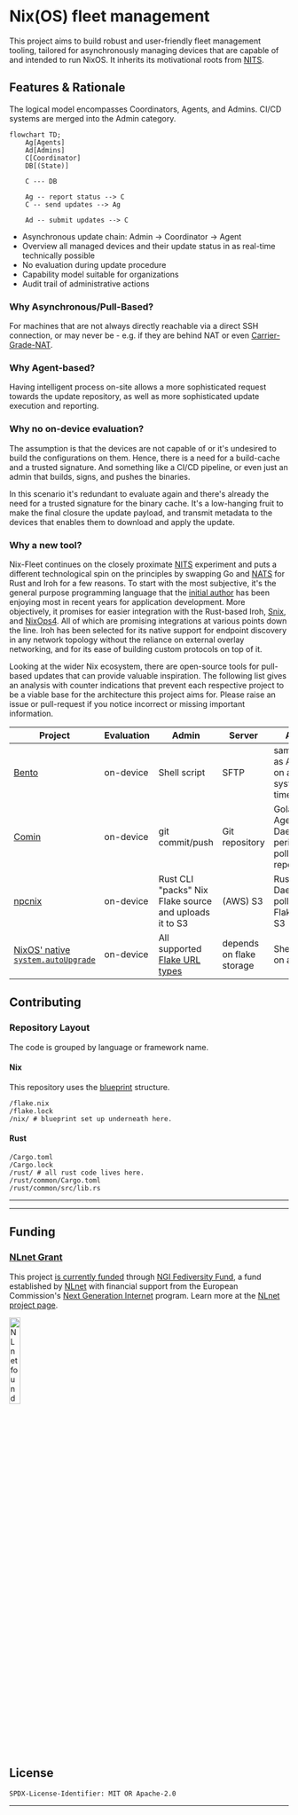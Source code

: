 # Nix(OS) fleet management

This project aims to build robust and user-friendly fleet management tooling, tailored for asynchronously managing devices that are capable of and intended to run NixOS. It inherits its motivational roots from [NITS][].

## Features \& Rationale
The logical model encompasses Coordinators, Agents, and Admins. CI/CD systems are merged into the Admin category.

```mermaid
flowchart TD;
    Ag[Agents]
    Ad[Admins]
    C[Coordinator]
    DB[(State)]

    C --- DB

    Ag -- report status --> C
    C -- send updates --> Ag

    Ad -- submit updates --> C
```


* Asynchronous update chain: Admin -> Coordinator -> Agent
* Overview all managed devices and their update status in as real-time technically possible
* No evaluation during update procedure
* Capability model suitable for organizations
* Audit trail of administrative actions

###  Why Asynchronous/Pull-Based?
For machines that are not always directly reachable via a direct SSH connection, or may never be - e.g. if they are behind NAT or even [Carrier-Grade-NAT](https://en.wikipedia.org/wiki/Carrier-grade_NAT).

### Why Agent-based?
Having intelligent process on-site allows a more sophisticated request towards the update repository, as well as more sophisticated update execution and reporting.

### Why no on-device evaluation?
The assumption is that the devices are not capable of or it's undesired to build the configurations on them. Hence, there is a need for a build-cache and a trusted signature. And something like a CI/CD pipeline, or even just an admin that builds, signs, and pushes the binaries.

In this scenario it's redundant to evaluate again and there's already the need for a trusted signature for the binary cache. It's a low-hanging fruit to make the final closure the update payload, and transmit metadata to the devices that enables them to download and apply the update.

### Why a new tool?
Nix-Fleet continues on the closely proximate [NITS][] experiment and puts a different technological spin on the principles by swapping Go and [NATS](https://nats.io/) for Rust and Iroh for a few reasons. To start with the most subjective, it's the general purpose programming language that the [initial author](https://github.com/steveej) has been enjoying most in recent years for application development. More objectively, it promises for easier integration with the Rust-based Iroh, [Snix](https://snix.dev/), and [NixOps4](https://github.com/nixops4/nixops4). All of which are promising integrations at various points down the line. Iroh has been selected for its native support for endpoint discovery in any network topology without the reliance on external overlay networking, and for its ease of building custom protocols on top of it.

Looking at the wider Nix ecosystem, there are open-source tools for pull-based updates that can provide valuable inspiration. The following list gives an analysis with counter indications that prevent each respective project to be a viable base for the architecture this project aims for. Please raise an issue or pull-request if you notice incorrect or missing important information.

Project | Evaluation | Admin | Server | Agent
--- | --- | --- | --- | ---
[Bento](https://github.com/rapenne-s/bento) | on-device | Shell script | SFTP | same script as Admin on a systemd timer
[Comin](https://github.com/nlewo/comin) | on-device | git commit/push | Git repository | Golang Agent Daemon periodically polls Git repositories
[npcnix](https://github.com/rustshop/npcnix) | on-device | Rust CLI "packs" Nix Flake source and uploads it to S3 | (AWS) S3| Rust Agent Daemon polls Nix Flake from S3
[NixOS' native `system.autoUpgrade`](https://search.nixos.org/options?channel=unstable&query=system.autoUpgrade) | on-device | All supported [Flake URL types](https://nix.dev/manual/nix/latest/command-ref/new-cli/nix3-flake#types) | depends on flake storage | Shell script on a timer

## Contributing

### Repository Layout

The code is grouped by language or framework name.

#### Nix

This repository uses the [blueprint](https://github.com/numtide/blueprint) structure.

```
/flake.nix
/flake.lock
/nix/ # blueprint set up underneath here.
```

#### Rust

```
/Cargo.toml
/Cargo.lock
/rust/ # all rust code lives here.
/rust/common/Cargo.toml
/rust/common/src/lib.rs
```

---

---

## Funding

### [NLnet Grant][nlnet-grant-1]

This project [is currently funded][nlnet-grant-1] through [NGI Fediversity Fund](https://nlnet.nl/fediversity), a fund established by [NLnet](https://nlnet.nl) with financial support from the European Commission's [Next Generation Internet](https://ngi.eu) program. Learn more at the [NLnet project page](https://nlnet.nl/project/Agent-based-deployment).

[<img src="https://nlnet.nl/logo/banner.png" alt="NLnet foundation logo" width="20%" />](https://nlnet.nl)


[nlnet-grant-1]: https://nlnet.nl/project/Agent-based-deployment


## License

`SPDX-License-Identifier: MIT OR Apache-2.0`


---

[NITS]: https://github.com/numtide/nits
